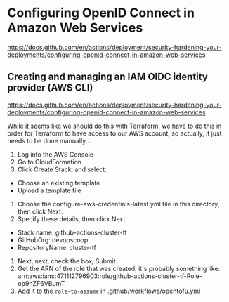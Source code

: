 # Configuring OpenID Connect in Amazon Web Services

https://docs.github.com/en/actions/deployment/security-hardening-your-deployments/configuring-openid-connect-in-amazon-web-services

## Creating and managing an IAM OIDC identity provider (AWS CLI)

https://docs.github.com/en/actions/deployment/security-hardening-your-deployments/configuring-openid-connect-in-amazon-web-services

While it seems like we should do this with Terraform, we have to do this in order for Terraform to have access to our AWS account, so actually, it just needs to be done manually...

1. Log into the AWS Console
1. Go to CloudFormation
1. Click Create Stack, and select:
  - Choose an existing template
  - Upload a template file
1. Choose the configure-aws-credentials-latest.yml file in this directory, then click Next.
1. Specify these details, then click Next:
  - Stack name: github-actions-cluster-tf
  - GitHubOrg: devopscoop
  - RepositoryName: cluster-tf
1. Next, next, check the box, Submit.
1. Get the ARN of the role that was created, it's probably something like: arn:aws:iam::471112796903:role/github-actions-cluster-tf-Role-op9nZF6VBumT
1. Add it to the `role-to-assume` in .github/workflows/opentofu.yml
